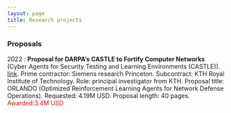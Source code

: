 ```yaml
---
layout: page
title: Research projects
---
```


### Proposals

2022
:   **Proposal for DARPA’s CASTLE to Fortify Computer Networks** (Cyber Agents for Security Testing and Learning Environments (CASTLE)).
    [link](https://www.darpa.mil/news-events/2022-10-24). Prime contractor: Siemens research Princeton. Subcontract: KTH Royal Institute of Technology. Role: principal investigator from KTH. Proposal title: ORLANDO (Optimized Reinforcement Learning Agents for Network Defense Operations). Requested: 4.19M USD. Proposal length: 40 pages. <span style="color:red">Awarded:3.4M USD</span>
